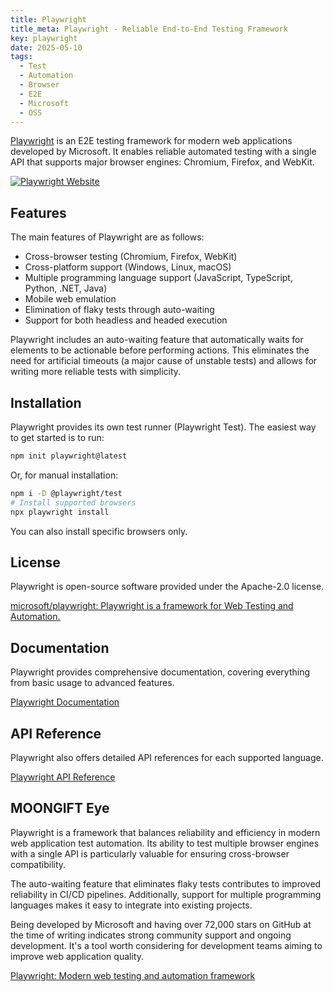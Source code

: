 ```yaml
---
title: Playwright
title_meta: Playwright - Reliable End-to-End Testing Framework
key: playwright
date: 2025-05-10
tags:
  - Test
  - Automation
  - Browser
  - E2E
  - Microsoft
  - OSS
---
```


[Playwright](https://playwright.dev/) is an E2E testing framework for modern web applications developed by Microsoft. It enables reliable automated testing with a single API that supports major browser engines: Chromium, Firefox, and WebKit.

[![Playwright Website](/img/services/playwright.jpg)](https://playwright.dev/)

<!--more-->

## Features

The main features of Playwright are as follows:

- Cross-browser testing (Chromium, Firefox, WebKit)
- Cross-platform support (Windows, Linux, macOS)
- Multiple programming language support (JavaScript, TypeScript, Python, .NET, Java)
- Mobile web emulation
- Elimination of flaky tests through auto-waiting
- Support for both headless and headed execution

Playwright includes an auto-waiting feature that automatically waits for elements to be actionable before performing actions. This eliminates the need for artificial timeouts (a major cause of unstable tests) and allows for writing more reliable tests with simplicity.

## Installation

Playwright provides its own test runner (Playwright Test). The easiest way to get started is to run:

```bash
npm init playwright@latest
```

Or, for manual installation:

```bash
npm i -D @playwright/test
# Install supported browsers
npx playwright install
```

You can also install specific browsers only.

## License

Playwright is open-source software provided under the Apache-2.0 license.

[microsoft/playwright: Playwright is a framework for Web Testing and Automation.](https://github.com/microsoft/playwright)

## Documentation

Playwright provides comprehensive documentation, covering everything from basic usage to advanced features.

[Playwright Documentation](https://playwright.dev/docs/intro)

## API Reference

Playwright also offers detailed API references for each supported language.

[Playwright API Reference](https://playwright.dev/docs/api/class-playwright)

## MOONGIFT Eye

Playwright is a framework that balances reliability and efficiency in modern web application test automation. Its ability to test multiple browser engines with a single API is particularly valuable for ensuring cross-browser compatibility.

The auto-waiting feature that eliminates flaky tests contributes to improved reliability in CI/CD pipelines. Additionally, support for multiple programming languages makes it easy to integrate into existing projects.

Being developed by Microsoft and having over 72,000 stars on GitHub at the time of writing indicates strong community support and ongoing development. It's a tool worth considering for development teams aiming to improve web application quality.

[Playwright: Modern web testing and automation framework](https://playwright.dev/)